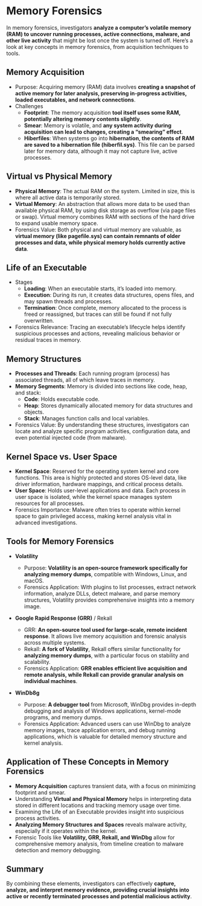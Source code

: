 <br>

# Memory Forensics
In memory forensics, investigators **analyze a computer’s volatile memory (RAM) to uncover running processes, active connections, malware, and other live activity** that might be lost once the system is turned off. Here’s a look at key concepts in memory forensics, from acquisition techniques to tools.

## Memory Acquisition
  - Purpose: Acquiring memory (RAM) data involves **creating a snapshot of active memory for later analysis, preserving in-progress activities, loaded executables, and network connections**.
  - Challenges
    - **Footprint**: The memory acquisition **tool itself uses some RAM, potentially altering memory contents slightly**.
    - **Smear**: Memory is volatile, and **any system activity during acquisition can lead to changes, creating a “smearing” effect**.
    - **Hiberfiles**: When systems go into **hibernation, the contents of RAM are saved to a hibernation file (hiberfil.sys)**. This file can be parsed later for memory data, although it may not capture live, active processes.

## Virtual vs Physical Memory
  - **Physical Memory**: The actual RAM on the system. Limited in size, this is where all active data is temporarily stored.
  - **Virtual Memory**: An abstraction that allows more data to be used than available physical RAM, by using disk storage as overflow (via page files or swap). Virtual memory combines RAM with sections of the hard drive to expand usable memory space.
  - Forensics Value: Both physical and virtual memory are valuable, as **virtual memory (like pagefile.sys) can contain remnants of older processes and data, while physical memory holds currently active data**.

## Life of an Executable
  - Stages
    - **Loading**: When an executable starts, it’s loaded into memory.
    - **Execution**: During its run, it creates data structures, opens files, and may spawn threads and processes.
    - **Termination**: Once complete, memory allocated to the process is freed or reassigned, but traces can still be found if not fully overwritten.
  - Forensics Relevance: Tracing an executable’s lifecycle helps identify suspicious processes and actions, revealing malicious behavior or residual traces in memory.

## Memory Structures
  - **Processes and Threads**: Each running program (process) has associated threads, all of which leave traces in memory.
  - **Memory Segments**: Memory is divided into sections like code, heap, and stack:
    - **Code**: Holds executable code.
    - **Heap**: Stores dynamically allocated memory for data structures and objects.
    - **Stack**: Manages function calls and local variables.
  - Forensics Value: By understanding these structures, investigators can locate and analyze specific program activities, configuration data, and even potential injected code (from malware).

## Kernel Space vs. User Space
  - **Kernel Space**: Reserved for the operating system kernel and core functions. This area is highly protected and stores OS-level data, like driver information, hardware mappings, and critical process details.
  - **User Space**: Holds user-level applications and data. Each process in user space is isolated, while the kernel space manages system resources for all processes.
  - Forensics Importance: Malware often tries to operate within kernel space to gain privileged access, making kernel analysis vital in advanced investigations.

## Tools for Memory Forensics
  - **Volatility**
    - Purpose: **Volatility is an open-source framework specifically for analyzing memory dumps**, compatible with Windows, Linux, and macOS.
    - Forensics Application: With plugins to list processes, extract network information, analyze DLLs, detect malware, and parse memory structures, Volatility provides comprehensive insights into a memory image.

  - **Google Rapid Response (GRR)** / Rekall
    - GRR: **An open-source tool used for large-scale, remote incident response**. It allows live memory acquisition and forensic analysis across multiple systems.
    - Rekall: **A fork of Volatility**, Rekall offers similar functionality for **analyzing memory dumps**, with a particular focus on stability and scalability.
    - Forensics Application: **GRR enables efficient live acquisition and remote analysis, while Rekall can provide granular analysis on individual machines**.
  - **WinDb8g**
    - Purpose: **A debugger tool** from Microsoft, WinDbg provides in-depth debugging and analysis of Windows applications, kernel-mode programs, and memory dumps.
    - Forensics Application: Advanced users can use WinDbg to analyze memory images, trace application errors, and debug running applications, which is valuable for detailed memory structure and kernel analysis.

## Application of These Concepts in Memory Forensics
  - **Memory Acquisition** captures transient data, with a focus on minimizing footprint and smear.
  - Understanding **Virtual and Physical Memory** helps in interpreting data stored in different locations and tracking memory usage over time.
  - Examining the Life of an Executable provides insight into suspicious process activities.
  - **Analyzing Memory Structures and Spaces** reveals malware activity, especially if it operates within the kernel.
  - Forensic Tools like **Volatility, GRR, Rekall, and WinDbg** allow for comprehensive memory analysis, from timeline creation to malware detection and memory debugging.

## Summary
By combining these elements, investigators can effectively **capture, analyze, and interpret memory evidence, providing crucial insights into active or recently terminated processes and potential malicious activity**.  
<br>